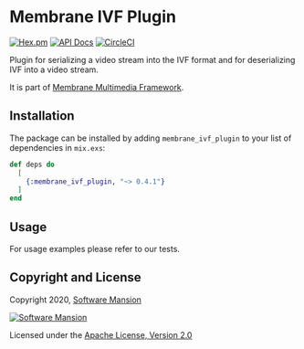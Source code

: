 # Membrane IVF Plugin

[![Hex.pm](https://img.shields.io/hexpm/v/membrane_ivf_plugin.svg)](https://hex.pm/packages/membrane_ivf_plugin)
[![API Docs](https://img.shields.io/badge/api-docs-yellow.svg?style=flat)](https://hexdocs.pm/membrane_ivf_plugin/)
[![CircleCI](https://circleci.com/gh/membraneframework/membrane_ivf_plugin.svg?style=svg)](https://circleci.com/gh/membraneframework/membrane_ivf_plugin)

Plugin for serializing a video stream into the IVF format and for deserializing IVF into a video stream.

It is part of [Membrane Multimedia Framework](https://membraneframework.org).

## Installation

The package can be installed by adding `membrane_ivf_plugin` to your list of dependencies in `mix.exs`:

```elixir
def deps do
  [
    {:membrane_ivf_plugin, "~> 0.4.1"}
  ]
end
```

## Usage

For usage examples please refer to our tests.

## Copyright and License

Copyright 2020, [Software Mansion](https://swmansion.com/?utm_source=git&utm_medium=readme&utm_campaign=membrane_template_plugin)

[![Software Mansion](https://logo.swmansion.com/logo?color=white&variant=desktop&width=200&tag=membrane-github)](https://swmansion.com/?utm_source=git&utm_medium=readme&utm_campaign=membrane_ivf_plugin)

Licensed under the [Apache License, Version 2.0](LICENSE)

